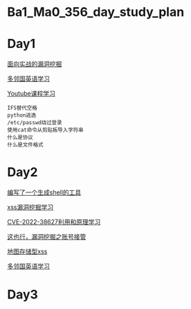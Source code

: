 # Ba1_Ma0_356_day_study_plan
# Day1
[面向实战的漏洞挖掘](./Vulnerability_mining/day1.md)

[多邻国英语学习](./english)

[Youtube课程学习](./Youtube_course_learning/day1课程学习.md)
```
IFS替代空格
python逃逸
/etc/passwd绕过登录
使用cat命令从剪贴板导入字符串
什么是协议
什么是文件格式
```
# Day2
[编写了一个生成shell的工具](https://github.com/baimao-box/cat_rev_shell)

[xss漏洞挖掘学习](https://aidilarf.medium.com/stored-xss-at-https-www-tiktok-com-11fed6db0590)

[CVE-2022-38627利用和原理学习](https://infosecwriteups.com/cve-2022-38627-a-journey-through-sqlite-injection-to-compromise-the-whole-enterprise-building-15cebd072ed6)

[这也行，漏洞挖掘之账号接管](https://medium.com/@coffeeaddict_exe/500-in-5-minutes-45977e89a337)

[地图存储型xss](https://hamzadzworm.medium.com/how-i-got-a-bug-that-leads-to-takeover-accounts-of-any-user-who-view-my-profile-913c8704f6cd)

[多邻国英语学习](./english)

# Day3
